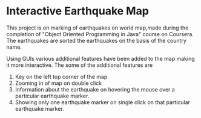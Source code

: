 # Interactive Earthquake Map

This project is on marking of earthquakes on world map,made during the completion of "Object Oriented Programming in 
Java" course on Coursera. The earthquakes are sorted the earthquakes on the basis of the country name.

Using GUIs various additional features have been added to the map making it more interactive. The some of the additional
features are
1. Key on the left top corner of the map
2. Zooming in of map on double click
3. Information about the earthquake on hovering the mouse over a particular earthquake marker.
4. Showing only one earthquake marker on single click on that particular earthquake marker.
